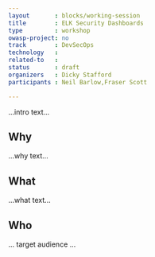 ```yaml
---
layout       : blocks/working-session
title        : ELK Security Dashboards
type         : workshop
owasp-project: no
track        : DevSecOps
technology   :
related-to   :
status       : draft
organizers   : Dicky Stafford
participants : Neil Barlow,Fraser Scott

---
```


...intro text...

## Why

...why text...

## What

...what text...

## Who

... target audience ...